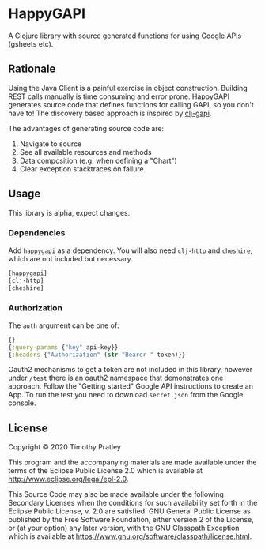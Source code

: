 # HappyGAPI

A Clojure library with source generated functions for using Google APIs (gsheets etc).


## Rationale

Using the Java Client is a painful exercise in object construction.
Building REST calls manually is time consuming and error prone.
HappyGAPI generates source code that defines functions for calling GAPI,
so you don't have to!
The discovery based approach is inspired by [clj-gapi](https://github.com/ianbarber/clj-gapi).

The advantages of generating source code are:

1. Navigate to source
2. See all available resources and methods
3. Data composition (e.g. when defining a "Chart")
4. Clear exception stacktraces on failure 


## Usage

This library is alpha, expect changes.

### Dependencies

Add `happygapi` as a dependency.
You will also need `clj-http` and `cheshire`,
which are not included but necessary.

```clj
[happygapi]
[clj-http]
[cheshire]
```

### Authorization

The `auth` argument can be one of:
```clj
{}
{:query-params {"key" api-key}}
{:headers {"Authorization" (str "Bearer " token)}}
```

Oauth2 mechanisms to get a token are not included in this library,
however under `/test` there is an oauth2 namespace that demonstrates one approach.
Follow the "Getting started" Google API instructions to create an App.
To run the test you need to download `secret.json` from the Google console.


## License

Copyright © 2020 Timothy Pratley

This program and the accompanying materials are made available under the
terms of the Eclipse Public License 2.0 which is available at
http://www.eclipse.org/legal/epl-2.0.

This Source Code may also be made available under the following Secondary
Licenses when the conditions for such availability set forth in the Eclipse
Public License, v. 2.0 are satisfied: GNU General Public License as published by
the Free Software Foundation, either version 2 of the License, or (at your
option) any later version, with the GNU Classpath Exception which is available
at https://www.gnu.org/software/classpath/license.html.
